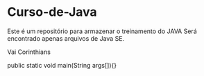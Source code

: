 # Curso-de-Java
Este é um repositório para armazenar o treinamento do JAVA 
Será encontrado apenas arquivos de Java SE.

Vai Corinthians

public static void main(String args[]){}